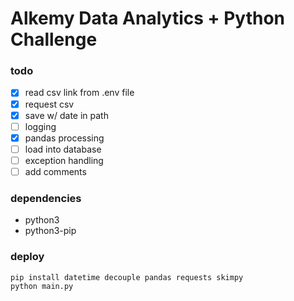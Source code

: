 # Alkemy Data Analytics + Python Challenge
### todo
- [X] read csv link from .env file	
- [X] request csv			
- [X] save w/ date in path		
- [ ] logging			
- [X] pandas processing		
- [ ] load into database
- [ ] exception handling
- [ ] add comments 

### dependencies
- python3
- python3-pip

### deploy
```
pip install datetime decouple pandas requests skimpy
python main.py
```
